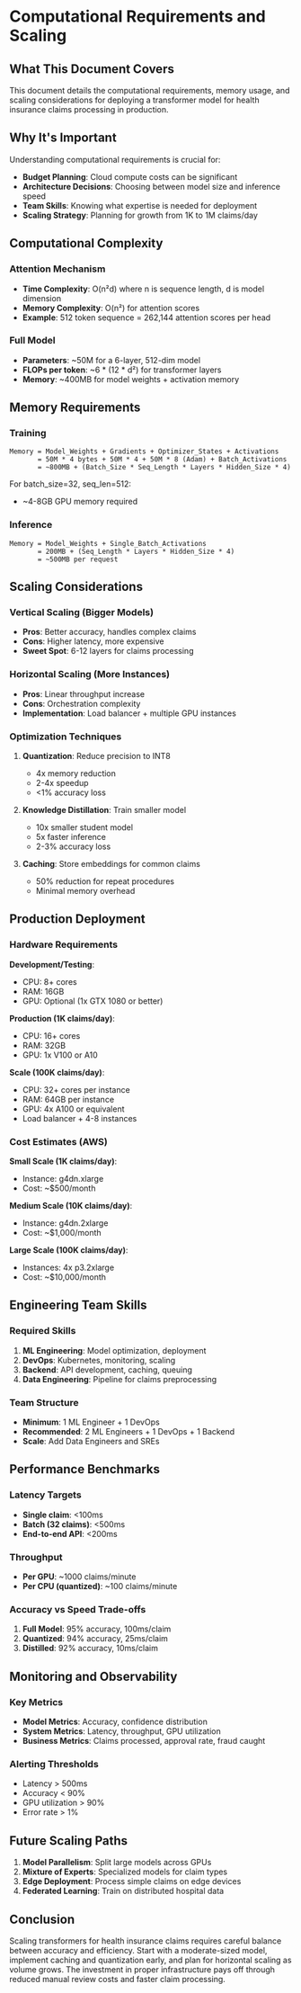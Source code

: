 # Computational Requirements and Scaling

## What This Document Covers

This document details the computational requirements, memory usage, and scaling considerations for deploying a transformer model for health insurance claims processing in production.

## Why It's Important

Understanding computational requirements is crucial for:
- **Budget Planning**: Cloud compute costs can be significant
- **Architecture Decisions**: Choosing between model size and inference speed
- **Team Skills**: Knowing what expertise is needed for deployment
- **Scaling Strategy**: Planning for growth from 1K to 1M claims/day

## Computational Complexity

### Attention Mechanism
- **Time Complexity**: O(n²d) where n is sequence length, d is model dimension
- **Memory Complexity**: O(n²) for attention scores
- **Example**: 512 token sequence = 262,144 attention scores per head

### Full Model
- **Parameters**: ~50M for a 6-layer, 512-dim model
- **FLOPs per token**: ~6 * (12 * d²) for transformer layers
- **Memory**: ~400MB for model weights + activation memory

## Memory Requirements

### Training
```
Memory = Model_Weights + Gradients + Optimizer_States + Activations
       = 50M * 4 bytes + 50M * 4 + 50M * 8 (Adam) + Batch_Activations
       = ~800MB + (Batch_Size * Seq_Length * Layers * Hidden_Size * 4)
```

For batch_size=32, seq_len=512:
- ~4-8GB GPU memory required

### Inference
```
Memory = Model_Weights + Single_Batch_Activations
       = 200MB + (Seq_Length * Layers * Hidden_Size * 4)
       = ~500MB per request
```

## Scaling Considerations

### Vertical Scaling (Bigger Models)
- **Pros**: Better accuracy, handles complex claims
- **Cons**: Higher latency, more expensive
- **Sweet Spot**: 6-12 layers for claims processing

### Horizontal Scaling (More Instances)
- **Pros**: Linear throughput increase
- **Cons**: Orchestration complexity
- **Implementation**: Load balancer + multiple GPU instances

### Optimization Techniques

1. **Quantization**: Reduce precision to INT8
   - 4x memory reduction
   - 2-4x speedup
   - <1% accuracy loss

2. **Knowledge Distillation**: Train smaller model
   - 10x smaller student model
   - 5x faster inference
   - 2-3% accuracy loss

3. **Caching**: Store embeddings for common claims
   - 50% reduction for repeat procedures
   - Minimal memory overhead

## Production Deployment

### Hardware Requirements

**Development/Testing**:
- CPU: 8+ cores
- RAM: 16GB
- GPU: Optional (1x GTX 1080 or better)

**Production (1K claims/day)**:
- CPU: 16+ cores
- RAM: 32GB
- GPU: 1x V100 or A10

**Scale (100K claims/day)**:
- CPU: 32+ cores per instance
- RAM: 64GB per instance
- GPU: 4x A100 or equivalent
- Load balancer + 4-8 instances

### Cost Estimates (AWS)

**Small Scale (1K claims/day)**:
- Instance: g4dn.xlarge
- Cost: ~$500/month

**Medium Scale (10K claims/day)**:
- Instance: g4dn.2xlarge
- Cost: ~$1,000/month

**Large Scale (100K claims/day)**:
- Instances: 4x p3.2xlarge
- Cost: ~$10,000/month

## Engineering Team Skills

### Required Skills
1. **ML Engineering**: Model optimization, deployment
2. **DevOps**: Kubernetes, monitoring, scaling
3. **Backend**: API development, caching, queuing
4. **Data Engineering**: Pipeline for claims preprocessing

### Team Structure
- **Minimum**: 1 ML Engineer + 1 DevOps
- **Recommended**: 2 ML Engineers + 1 DevOps + 1 Backend
- **Scale**: Add Data Engineers and SREs

## Performance Benchmarks

### Latency Targets
- **Single claim**: <100ms
- **Batch (32 claims)**: <500ms
- **End-to-end API**: <200ms

### Throughput
- **Per GPU**: ~1000 claims/minute
- **Per CPU (quantized)**: ~100 claims/minute

### Accuracy vs Speed Trade-offs
1. **Full Model**: 95% accuracy, 100ms/claim
2. **Quantized**: 94% accuracy, 25ms/claim
3. **Distilled**: 92% accuracy, 10ms/claim

## Monitoring and Observability

### Key Metrics
- **Model Metrics**: Accuracy, confidence distribution
- **System Metrics**: Latency, throughput, GPU utilization
- **Business Metrics**: Claims processed, approval rate, fraud caught

### Alerting Thresholds
- Latency > 500ms
- Accuracy < 90%
- GPU utilization > 90%
- Error rate > 1%

## Future Scaling Paths

1. **Model Parallelism**: Split large models across GPUs
2. **Mixture of Experts**: Specialized models for claim types
3. **Edge Deployment**: Process simple claims on edge devices
4. **Federated Learning**: Train on distributed hospital data

## Conclusion

Scaling transformers for health insurance claims requires careful balance between accuracy and efficiency. Start with a moderate-sized model, implement caching and quantization early, and plan for horizontal scaling as volume grows. The investment in proper infrastructure pays off through reduced manual review costs and faster claim processing.